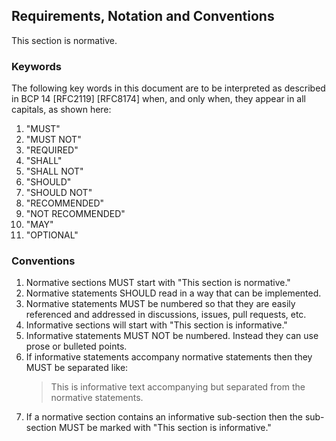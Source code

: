 ## Requirements, Notation and Conventions
This section is normative.

### Keywords
The following key words in this document are to be interpreted as described in BCP 14 [RFC2119] [RFC8174] when, and only when, they appear in all capitals, as shown here:
1. "MUST"
1. "MUST NOT"
1. "REQUIRED"
1. "SHALL"
1. "SHALL NOT"
1. "SHOULD"
1. "SHOULD NOT"
1. "RECOMMENDED"
1. "NOT RECOMMENDED"
1. "MAY"
1. "OPTIONAL"

### Conventions

1. Normative sections MUST start with "This section is normative."
1. Normative statements SHOULD read in a way that can be implemented.
1. Normative statements MUST be numbered so that they are easily referenced and addressed in discussions, issues, pull requests, etc.
1. Informative sections will start with "This section is informative."
1. Informative statements MUST NOT be numbered. Instead they can use prose or bulleted points.
1. If informative statements accompany normative statements then they MUST be separated like:
    > This is informative text accompanying but separated from the normative statements.
1. If a normative section contains an informative sub-section then the sub-section MUST be marked with "This section is informative."